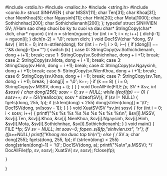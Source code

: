 #include <stdio.h>
#include <malloc.h>
#include <string.h>
#include <conio.h>
struct SINHVIEN
{
	char MSSV[11];
	char Ten[31];
	char Khoa[31];
	char NienKhoa[5];
	char Ngaysinh[11];
	char Hinh[20];
	char Mota[1000];
	char Sothichnhac[200];
	char Sothichdienanh[200];
}; typedef struct SINHVIEN SV;
//Ham sao chep chuoi bo ky tu cuoi va dau
char* StringCopy(char* dich, char* nguon)
{
	int n = strlen(nguon);
	for (int i = 1; i < n; i++)
	{
		dich[i-1] = nguon[i];
	}
	dich[n-2] = '\0';
	return dich;
}
void Doc1SV(char *dong, SV &sv)
{
	int k = 0;
	int n=strlen(dong);
	for (int i = n-1; i > 0; i--)
	{
		if (dong[i] == ','&& dong[i-1]=='"')
		{
			switch (k)
			{
			case 0:
				StringCopy(sv.Sothichdienanh, dong + i+1);
				break;
			case 1:
				StringCopy(sv.Sothichnhac, dong + i +1);
				break;
			case 2: 
				StringCopy(sv.Mota, dong + i +1);
				break;
			case 3:
				StringCopy(sv.Hinh, dong + i +1);
				break;
			case 4:
				StringCopy(sv.Ngaysinh, dong + i +1);
				break;
			case 5:
				StringCopy(sv.NienKhoa, dong + i +1);
				break;
			case 6:
				StringCopy(sv.Khoa, dong + i +1);
				break;
			case 7:
				StringCopy(sv.Ten, dong + i +1);
				break;
			}
			dong[i] = '\0';
			k++;
		}
		if (k == 8)
		{
			i = 0;
			StringCopy(sv.MSSV, dong + i);
		}
	}
}
void DocAllFile(FILE *fp, SV * &sv, int &sosv)
{
	char dong[256];
	sosv = 0;
	sv = NULL;
	while (feof(fp) == 0)
	{
		sosv++;
		sv = (SV*)realloc(sv, sosv * sizeof(SV));
		if (sv != NULL)
		{
			fgets(dong, 255, fp);
			if (strlen(dong) < 255)
				dong[strlen(dong)] = '\0';
			Doc1SV(dong, sv[sosv - 1]);
		}
	}
}
void XuatSV(SV *sv,int sosv)
{
	for (int i = 0; i < sosv; i++)
	{
		printf("%s %s %s %s %s %s %s %s %s\n", &sv[i].MSSV, &sv[i].Ten, &sv[i].Khoa, &sv[i].NienKhoa, &sv[i].Ngaysinh, &sv[i].Hinh, &sv[i].Mota, &sv[i].Sothichnhac, &sv[i].Sothichdienanh);
	}
}
void main()
{
	FILE *fp;
	SV *sv = NULL;
	int sosv=0;
	fopen_s(&fp,"sinhvien.txt", "r");
	if (fp==NULL)
		printf("Khong mo duoc tap tin\n");
	else
	{
		/*
		SV a;
		char dong[255];
		fgets(dong, 255, fp);
		if (strlen(dong) < 255)
			dong[strlen(dong)-1] = '\0';
		Doc1SV(dong, a);
		printf("%s\n",a.MSSV);
		*/
		DocAllFile(fp, sv, sosv);
		XuatSV( sv, sosv);
		fclose(fp);

	}
}
